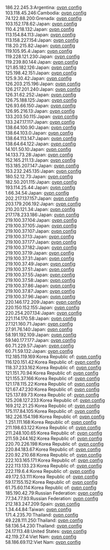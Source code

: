 186.22.245.3:Argentina: [ovpn config](vpn/186_22_245_3.ovpn)  
103.118.45.246:Cambodia: [ovpn config](vpn/103_118_45_246.ovpn)  
74.122.88.200:Grenada: [ovpn config](vpn/74_122_88_200.ovpn)  
103.152.178.62:Japan: [ovpn config](vpn/103_152_178_62.ovpn)  
110.4.218.132:Japan: [ovpn config](vpn/110_4_218_132.ovpn)  
113.154.84.113:Japan: [ovpn config](vpn/113_154_84_113.ovpn)  
113.158.227.154:Japan: [ovpn config](vpn/113_158_227_154.ovpn)  
118.20.215.82:Japan: [ovpn config](vpn/118_20_215_82.ovpn)  
119.105.95.4:Japan: [ovpn config](vpn/119_105_95_4.ovpn)  
119.228.121.230:Japan: [ovpn config](vpn/119_228_121_230.ovpn)  
119.239.80.144:Japan: [ovpn config](vpn/119_239_80_144.ovpn)  
121.85.182.126:Japan: [ovpn config](vpn/121_85_182_126.ovpn)  
125.198.42.151:Japan: [ovpn config](vpn/125_198_42_151.ovpn)  
125.9.30.42:Japan: [ovpn config](vpn/125_9_30_42.ovpn)  
126.203.215.196:Japan: [ovpn config](vpn/126_203_215_196.ovpn)  
126.217.201.240:Japan: [ovpn config](vpn/126_217_201_240.ovpn)  
126.31.62.252:Japan: [ovpn config](vpn/126_31_62_252.ovpn)  
126.75.188.125:Japan: [ovpn config](vpn/126_75_188_125.ovpn)  
126.93.66.150:Japan: [ovpn config](vpn/126_93_66_150.ovpn)  
126.95.216.13:Japan: [ovpn config](vpn/126_95_216_13.ovpn)  
133.203.50.115:Japan: [ovpn config](vpn/133_203_50_115.ovpn)  
133.247.17.117:Japan: [ovpn config](vpn/133_247_17_117.ovpn)  
138.64.100.90:Japan: [ovpn config](vpn/138_64_100_90.ovpn)  
138.64.103.0:Japan: [ovpn config](vpn/138_64_103_0.ovpn)  
138.64.113.147:Japan: [ovpn config](vpn/138_64_113_147.ovpn)  
138.64.64.122:Japan: [ovpn config](vpn/138_64_64_122.ovpn)  
14.101.50.10:Japan: [ovpn config](vpn/14_101_50_10.ovpn)  
14.133.73.28:Japan: [ovpn config](vpn/14_133_73_28.ovpn)  
152.165.211.13:Japan: [ovpn config](vpn/152_165_211_13.ovpn)  
153.185.207.147:Japan: [ovpn config](vpn/153_185_207_147.ovpn)  
153.232.245.135:Japan: [ovpn config](vpn/153_232_245_135.ovpn)  
180.52.12.73:Japan: [ovpn config](vpn/180_52_12_73.ovpn)  
182.50.201.115:Japan: [ovpn config](vpn/182_50_201_115.ovpn)  
193.114.25.44:Japan: [ovpn config](vpn/193_114_25_44.ovpn)  
1.66.34.54:Japan: [ovpn config](vpn/1_66_34_54.ovpn)  
202.217.137.157:Japan: [ovpn config](vpn/202_217_137_157.ovpn)  
203.179.206.192:Japan: [ovpn config](vpn/203_179_206_192.ovpn)  
210.20.121.34:Japan: [ovpn config](vpn/210_20_121_34.ovpn)  
217.178.233.186:Japan: [ovpn config](vpn/217_178_233_186.ovpn)  
219.100.37.104:Japan: [ovpn config](vpn/219_100_37_104.ovpn)  
219.100.37.105:Japan: [ovpn config](vpn/219_100_37_105.ovpn)  
219.100.37.107:Japan: [ovpn config](vpn/219_100_37_107.ovpn)  
219.100.37.13:Japan: [ovpn config](vpn/219_100_37_13.ovpn)  
219.100.37.177:Japan: [ovpn config](vpn/219_100_37_177.ovpn)  
219.100.37.182:Japan: [ovpn config](vpn/219_100_37_182.ovpn)  
219.100.37.19:Japan: [ovpn config](vpn/219_100_37_19.ovpn)  
219.100.37.31:Japan: [ovpn config](vpn/219_100_37_31.ovpn)  
219.100.37.49:Japan: [ovpn config](vpn/219_100_37_49.ovpn)  
219.100.37.51:Japan: [ovpn config](vpn/219_100_37_51.ovpn)  
219.100.37.55:Japan: [ovpn config](vpn/219_100_37_55.ovpn)  
219.100.37.58:Japan: [ovpn config](vpn/219_100_37_58.ovpn)  
219.100.37.86:Japan: [ovpn config](vpn/219_100_37_86.ovpn)  
219.100.37.87:Japan: [ovpn config](vpn/219_100_37_87.ovpn)  
219.100.37.96:Japan: [ovpn config](vpn/219_100_37_96.ovpn)  
220.146.172.209:Japan: [ovpn config](vpn/220_146_172_209.ovpn)  
220.150.152.155:Japan: [ovpn config](vpn/220_150_152_155.ovpn)  
220.254.207.134:Japan: [ovpn config](vpn/220_254_207_134.ovpn)  
221.114.170.58:Japan: [ovpn config](vpn/221_114_170_58.ovpn)  
27.121.160.71:Japan: [ovpn config](vpn/27_121_160_71.ovpn)  
27.91.76.140:Japan: [ovpn config](vpn/27_91_76_140.ovpn)  
58.191.192.109:Japan: [ovpn config](vpn/58_191_192_109.ovpn)  
59.140.177.177:Japan: [ovpn config](vpn/59_140_177_177.ovpn)  
60.71.229.57:Japan: [ovpn config](vpn/60_71_229_57.ovpn)  
60.71.59.132:Japan: [ovpn config](vpn/60_71_59_132.ovpn)  
112.185.119.169:Korea Republic of: [ovpn config](vpn/112_185_119_169.ovpn)  
116.120.151.42:Korea Republic of: [ovpn config](vpn/116_120_151_42.ovpn)  
118.37.233.162:Korea Republic of: [ovpn config](vpn/118_37_233_162.ovpn)  
121.151.70.94:Korea Republic of: [ovpn config](vpn/121_151_70_94.ovpn)  
121.155.37.166:Korea Republic of: [ovpn config](vpn/121_155_37_166.ovpn)  
121.178.115.22:Korea Republic of: [ovpn config](vpn/121_178_115_22.ovpn)  
121.67.47.230:Korea Republic of: [ovpn config](vpn/121_67_47_230.ovpn)  
125.137.89.73:Korea Republic of: [ovpn config](vpn/125_137_89_73.ovpn)  
125.208.127.233:Korea Republic of: [ovpn config](vpn/125_208_127_233.ovpn)  
169.212.21.25:Korea Republic of: [ovpn config](vpn/169_212_21_25.ovpn)  
175.117.84.105:Korea Republic of: [ovpn config](vpn/175_117_84_105.ovpn)  
182.226.154.198:Korea Republic of: [ovpn config](vpn/182_226_154_198.ovpn)  
1.251.111.168:Korea Republic of: [ovpn config](vpn/1_251_111_168.ovpn)  
211.198.63.122:Korea Republic of: [ovpn config](vpn/211_198_63_122.ovpn)  
211.248.100.65:Korea Republic of: [ovpn config](vpn/211_248_100_65.ovpn)  
211.59.244.162:Korea Republic of: [ovpn config](vpn/211_59_244_162.ovpn)  
220.70.226.198:Korea Republic of: [ovpn config](vpn/220_70_226_198.ovpn)  
220.84.183.67:Korea Republic of: [ovpn config](vpn/220_84_183_67.ovpn)  
220.92.210.68:Korea Republic of: [ovpn config](vpn/220_92_210_68.ovpn)  
222.103.165.171:Korea Republic of: [ovpn config](vpn/222_103_165_171.ovpn)  
222.113.133.23:Korea Republic of: [ovpn config](vpn/222_113_133_23.ovpn)  
222.119.6.4:Korea Republic of: [ovpn config](vpn/222_119_6_4.ovpn)  
49.172.53.111:Korea Republic of: [ovpn config](vpn/49_172_53_111.ovpn)  
59.17.155.152:Korea Republic of: [ovpn config](vpn/59_17_155_152.ovpn)  
61.75.60.114:Korea Republic of: [ovpn config](vpn/61_75_60_114.ovpn)  
185.190.42.79:Russian Federation: [ovpn config](vpn/185_190_42_79.ovpn)  
77.34.77.93:Russian Federation: [ovpn config](vpn/77_34_77_93.ovpn)  
212.183.247.209:Spain: [ovpn config](vpn/212_183_247_209.ovpn)  
1.34.44.84:Taiwan: [ovpn config](vpn/1_34_44_84.ovpn)  
171.4.235.70:Thailand: [ovpn config](vpn/171_4_235_70.ovpn)  
49.228.111.250:Thailand: [ovpn config](vpn/49_228_111_250.ovpn)  
58.136.54.230:Thailand: [ovpn config](vpn/58_136_54_230.ovpn)  
24.17.113.48:United States: [ovpn config](vpn/24_17_113_48.ovpn)  
42.119.27.4:Viet Nam: [ovpn config](vpn/42_119_27_4.ovpn)  
58.186.69.112:Viet Nam: [ovpn config](vpn/58_186_69_112.ovpn)  
